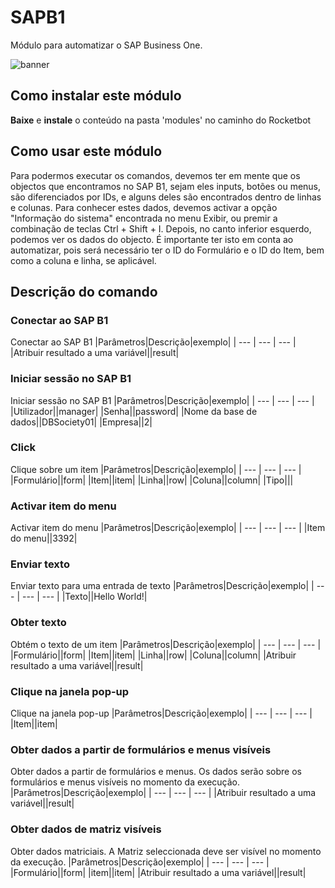 



# SAPB1
  
Módulo para automatizar o SAP Business One.  
  
![banner](imgs/Banner_SAPB1.png)

## Como instalar este módulo
  
__Baixe__ e __instale__ o conteúdo na pasta 'modules' no caminho do Rocketbot  

## Como usar este módulo

Para podermos executar os comandos, devemos ter em mente que os objectos que encontramos no SAP B1, sejam eles inputs, botões ou menus, são diferenciados por IDs, e alguns deles são encontrados dentro de linhas e colunas. Para conhecer estes dados, devemos activar a opção "Informação do sistema" encontrada no menu Exibir, ou premir a combinação de teclas Ctrl + Shift + I. Depois, no canto inferior esquerdo, podemos ver os dados do objecto. É importante ter isto em conta ao automatizar, pois será necessário ter o ID do Formulário e o ID do Item, bem como a coluna e linha, se aplicável.

## Descrição do comando

### Conectar ao SAP B1
  
Conectar ao SAP B1
|Parâmetros|Descrição|exemplo|
| --- | --- | --- |
|Atribuir resultado a uma variável||result|

### Iniciar sessão no SAP B1
  
Iniciar sessão no SAP B1
|Parâmetros|Descrição|exemplo|
| --- | --- | --- |
|Utilizador||manager|
|Senha||password|
|Nome da base de dados||DBSociety01|
|Empresa||2|

### Click
  
Clique sobre um item
|Parâmetros|Descrição|exemplo|
| --- | --- | --- |
|Formulário||form|
|Item||item|
|Linha||row|
|Coluna||column|
|Tipo|||

### Activar item do menu
  
Activar item do menu
|Parâmetros|Descrição|exemplo|
| --- | --- | --- |
|Item do menu||3392|

### Enviar texto
  
Enviar texto para uma entrada de texto
|Parâmetros|Descrição|exemplo|
| --- | --- | --- |
|Texto||Hello World!|

### Obter texto
  
Obtém o texto de um item
|Parâmetros|Descrição|exemplo|
| --- | --- | --- |
|Formulário||form|
|Item||item|
|Linha||row|
|Coluna||column|
|Atribuir resultado a uma variável||result|

### Clique na janela pop-up
  
Clique na janela pop-up
|Parâmetros|Descrição|exemplo|
| --- | --- | --- |
|Item||item|

### Obter dados a partir de formulários e menus visíveis
  
Obter dados a partir de formulários e menus. Os dados serão sobre os formulários e menus visíveis no momento da 
execução.
|Parâmetros|Descrição|exemplo|
| --- | --- | --- |
|Atribuir resultado a uma variável||result|

### Obter dados de matriz visíveis
  
Obter dados matriciais. A Matriz seleccionada deve ser visível no momento da execução.
|Parâmetros|Descrição|exemplo|
| --- | --- | --- |
|Formulário||form|
|item||item|
|Atribuir resultado a uma variável||result|

